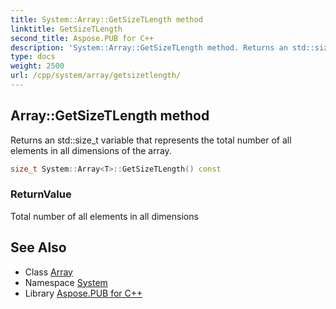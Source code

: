```yaml
---
title: System::Array::GetSizeTLength method
linktitle: GetSizeTLength
second_title: Aspose.PUB for C++
description: 'System::Array::GetSizeTLength method. Returns an std::size_t variable that represents the total number of all elements in all dimensions of the array in C++.'
type: docs
weight: 2500
url: /cpp/system/array/getsizetlength/
---
```

## Array::GetSizeTLength method


Returns an std::size_t variable that represents the total number of all elements in all dimensions of the array.

```cpp
size_t System::Array<T>::GetSizeTLength() const
```


### ReturnValue

Total number of all elements in all dimensions

## See Also

* Class [Array](../)
* Namespace [System](../../)
* Library [Aspose.PUB for C++](../../../)
